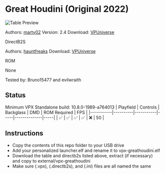 # Great Houdini (Original 2022)

![Table Preview](https://github.com/evilwraith/vpx-images/blob/main/vpx-greathoudini.jpg)

Authors: [marty02](https://vpuniverse.com/profile/16531-marty02/)
Version: 2.4
Download: [VPUniverse](https://vpuniverse.com/files/file/12456-great-houdini/)

DirectB2S

Authors: [hauntfreaks](https://vpuniverse.com/profile/5216-hauntfreaks/)
Download: [VPUniverse](https://vpuniverse.com/files/file/12462-great-houdini-original-2022-b2s-with-full-dmd/)

ROM

None

Tested by: Bruno15477 and evilwraith

## Status 

Minimum VPX Standalone build: 10.8.0-1989-a764013
| Playfield | Controls | Backglass | DMD | ROM Required | FPS | 
|-----------|----------|-----------|-----|--------------|-----|
| :white_check_mark: | :white_check_mark: | :white_check_mark: | :white_check_mark: | :x: | 50 |

## Instructions

- Copy the contents of this repo folder to your USB drive
- Add your personalized launcher.elf and rename it to vpx-greathoudini.elf
- Download the table and directb2s listed above, extract (if necessary) and copy to external/vpx-greathoudini
- Make sure (.vpx), (.directb2s), and (.ini) files are all named the same
